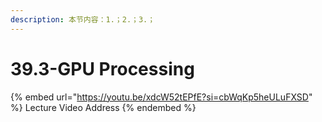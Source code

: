 ```yaml
---
description: 本节内容：1.；2.；3.；
---
```


# 39.3-GPU Processing

{% embed url="https://youtu.be/xdcW52tEPfE?si=cbWqKp5heULuFXSD" %}
Lecture Video Address
{% endembed %}
